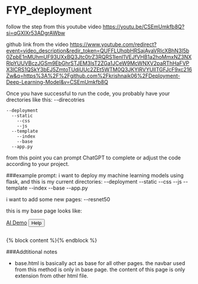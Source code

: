 # FYP_deployment

follow the step from this youtube video
https://youtu.be/CSEmUmkfb8Q?si=qGXlXr53ADgrAWbw

github link from the video
https://www.youtube.com/redirect?event=video_description&redir_token=QUFFLUhqbHRSajAyaVRIcXBhN3I5b0ZpbE1nMUhmUF93UXxBQ3Jtc0trZ3RQRS1Ienl1VEJfVHB1a2hoMmxNZ3NXRlpYUUVBczJGSm9EbGhrSTJEM3lsT2ZGa1JCeW9McWNXV2paRThHaFVPX3lCRS1QSkY3bEJ5ZmtoTUdiUUc2ZEt5WTM0Q3JKYlRVYUlITGFJcF9xc216Zw&q=https%3A%2F%2Fgithub.com%2Fkrishnaik06%2FDeployment-Deep-Learning-Model&v=CSEmUmkfb8Q

Once you have successful to run the code, you probably have your drectories like this:
  --direcotries
  
    --deployment
      --static
        --css
        --js
      --template
        --index
        --base
      --app.py

from this point you can prompt ChatGPT to complete or adjust the code according to your project.

###example prompt:
i want to deploy my machine learning models using flask, and this is my current directories:
--deployment
  --static
    --css
    --js
  --template
    --index
    --base
  --app.py

i want to add some new pages:
 --resnet50

this is my base page looks like:
<html lang="en">

<head>
    <meta charset="UTF-8">
    <meta name="viewport" content="width=device-width, initial-scale=1.0">
    <meta http-equiv="X-UA-Compatible" content="ie=edge">
    <title>AI Demo</title>
    <link href="https://cdn.bootcss.com/bootstrap/4.0.0/css/bootstrap.min.css" rel="stylesheet">
    <script src="https://cdn.bootcss.com/popper.js/1.12.9/umd/popper.min.js"></script>
    <script src="https://cdn.bootcss.com/jquery/3.3.1/jquery.min.js"></script>
    <script src="https://cdn.bootcss.com/bootstrap/4.0.0/js/bootstrap.min.js"></script>
    <link href="{{ url_for('static', filename='css/main.css') }}" rel="stylesheet">      
</head>

<body>
    <nav class="navbar navbar-dark bg-dark">
        <div class="container">
            <a class="navbar-brand" href="#">AI Demo</a>
            <button class="btn btn-outline-secondary my-2 my-sm-0" type="submit">Help</button>
        </div>
    </nav>
    <div class="container">
        <div id="content" style="margin-top:2em">{% block content %}{% endblock %}</div>
    </div>
</body>

<footer>
    <script src="{{ url_for('static', filename='js/main.js') }}" type="text/javascript"></script>    
</footer>

</html>



###Addtitional notes
- base.html is basically act as base for all other pages. the navbar used from this method is only in base page. the content of this page is only extension from other html file. 
